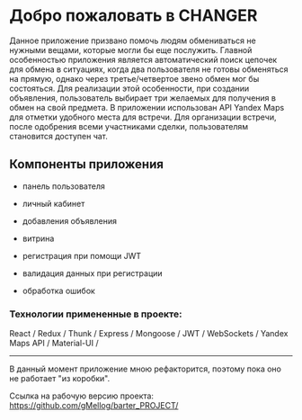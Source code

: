 # Добро пожаловать в CHANGER

Данное приложение призвано помочь людям обмениваться не нужными вещами, которые могли бы еще послужить. Главной особенностью приложения является автоматический поиск цепочек для обмена в ситуациях, когда два пользователя не готовы обменяться на прямую, однако через третье/четвертое звено обмен мог бы состояться. Для реализации этой особенности, при создании объявления, пользователь выбирает три желаемых для получения в обмен на свой предмета. В приложении использован API Yandex Maps для отметки удобного места для встречи. Для организации встречи, после одобрения всеми участниками сделки, пользователям становится доступен чат.

## Компоненты приложения

- панель пользователя
- личный кабинет
- добавления объявления
- витрина

- регистрация при помощи JWT
- валидация данных при регистрации
- обработка ошибок

### Технологии примененные в проекте:

React / Redux / Thunk / Express / Mongoose / JWT / WebSockets / Yandex Maps API / Material-UI /

---

В данный момент приложение мною рефакторится, поэтому пока оно не работает "из коробки".

Ссылка на рабочую версию проекта:
https://github.com/gMellog/barter_PROJECT/
